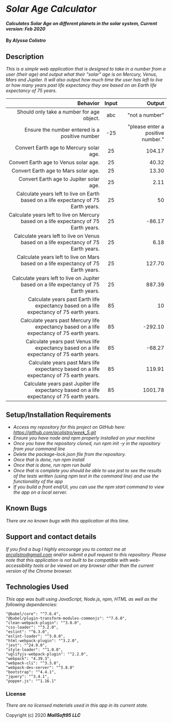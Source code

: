 # _Solar Age Calculator_

#### _Calculates Solar Age on different planets in the solar system, Current version: Feb 2020_

#### By _**Alyssa Colistro**_

## Description

_This is a simple web application that is designed to take in a number from a user (their age) and output what their "solar" age is on Mercury, Venus, Mars and Jupiter. It will also output how much time the user has left to live or how many years past life expectancy they are based on an Earth life expectancy of 75 years._

|   Behavior    |   Input     |     Output    |
|--------------:|:-----------:|--------------:|
|Should only take a number for age object. |abc |"not a number" |
|Ensure the number entered is a positive number |-25 |"please enter a positive number."|
|Convert Earth age to Mercury solar age. |25 |104.17 |
|Convert Earth age to Venus solar age. |25 |40.32 |
|Convert Earth age to Mars solar age. |25 |13.30 |
|Convert Earth age to Jupiter solar age. |25 |2.11 |
|Calculate years left to live on Earth based on a life expectancy of 75 Earth years. |25 |50 |
|Calculate years left to live on Mercury based on a life expectancy of 75 Earth years. |25 |-86.17 |
|Calculate years left to live on Venus based on a life expectancy of 75 Earth years. |25 |6.18 |
|Calculate years left to live on Mars based on a life expectancy of 75 Earth years. |25 |127.70 |
|Calculate years left to live on Jupiter based on a life expectancy of 75 Earth years. |25 |887.39 |
|Calculate years past Earth life expectancy based on a life expectancy of 75 earth years. |85 |10 |
|Calculate years past Mercury life expectancy based on a life expectancy of 75 earth years. |85 |-292.10 |
|Calculate years past Venus life expectancy based on a life expectancy of 75 earth years. |85 |-68.27 |
|Calculate years past Mars life expectancy based on a life expectancy of 75 earth years. |85 |119.91 |
|Calculate years past Jupiter life expectancy based on a life expectancy of 75 earth years. |85 |1001.78 |





## Setup/Installation Requirements

* _Access my repository for this project on GitHub here: https://github.com/acolistro/week_5.git_
* _Ensure you have node and npm properly installed on your machine_
* _Once you have the repository cloned, run npm init -y in the repository from your command line_
* _Delete the package-lock.json file from the repository._
* _Once that is done, run npm install_
* _Once that is done, run npm run build_
* _Once that is complete you should be able to use jest to see the results of the tests written (using npm test in the command line) and use the functionality of the app_
* _If you build a front end/UI, you can use the npm start command to view the app on a local server._


## Known Bugs

_There are no known bugs with this application at this time._

## Support and contact details

_If you find a bug I highly encourage you to contact me at arcolistro@gmail.com and/or submit a pull request to this repository. Please note that this application is not built to be compatible with web-accessibility tools or be viewed on any browser other than the current version of the Chrome browser._

## Technologies Used

_This app was built using JavaScript, Node.js, npm, HTML as well as the following dependencies:_

    "@babel/core": "^7.6.4",
    "@babel/plugin-transform-modules-commonjs": "^7.6.0",
    "clean-webpack-plugin": "^3.0.0",
    "css-loader": "^3.2.0",
    "eslint": "^6.3.0",
    "eslint-loader": "^3.0.0",
    "html-webpack-plugin": "^3.2.0",
    "jest": "^24.9.0",
    "style-loader": "^1.0.0",
    "uglifyjs-webpack-plugin": "^2.2.0",
    "webpack": "4.39.3",
    "webpack-cli": "^3.3.8",
    "webpack-dev-server": "^3.8.0"
    "bootstrap": "^4.4.1",
    "jquery": "^3.4.1",
    "popper.js": "^1.16.1"

### License

*There are no licensed materials used in this app in its current state.*

Copyright (c) 2020 **_MallSoft95 LLC_**
